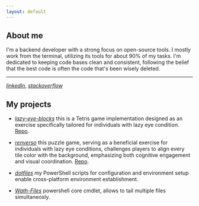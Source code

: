 ```yaml
---
layout: default
---
```


## About me
I'm a backend developer with a strong focus on open-source tools. I mostly work from the terminal, utilizing its tools for about 90% of my tasks.
I'm dedicated to keeping code bases clean and consistent, following the belief that the best code is often the code that's been wisely deleted.

* * *

_[linkedIn](https://www.linkedin.com/in/alexander-gurevich-6944a2162/)_, _[stackoverflow](https://stackoverflow.com/users/6482931/monsieur-merso)_

## My projects
* _[lazy-eye-blocks](https://leblocks.github.io/lazy-eye-blocks/)_ this is a Tetris game implementation designed as an exercise specifically tailored for individuals with lazy eye condition. [Repo](https://github.com/leblocks/lazy-eye-blocks).

* _[renverso](https://leblocks.github.io/renverso/)_ this puzzle game, serving as a beneficial exercise for individuals with lazy eye conditions, challenges players to align every tile color with the background, emphasizing both cognitive engagement and visual coordination. [Repo](https://github.com/leblocks/renverso).

* _[dotfiles](https://github.com/leblocks/dotfiles)_ my PowerShell scripts for configuration and environment setup enable cross-platform environment establishment.

*  _[Wath-Files](https://gist.github.com/leblocks/e239b36a0a8e0164846b46d37e04c827)_ powershell core cmdlet, allows to tail multiple files simultaneosly.
